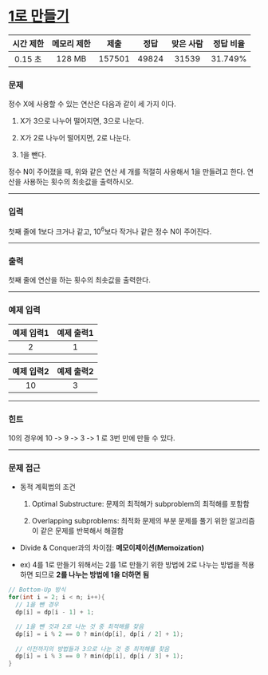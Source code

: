 # [1로 만들기](https://www.acmicpc.net/problem/1463)

<div align = center>

| 시간 제한 | 메모리 제한 |  제출  | 정답  | 맞은 사람 | 정답 비율 |
| :-------: | :---------: | :----: | :---: | :-------: | :-------: |
|  0.15 초  |   128 MB    | 157501 | 49824 |   31539   |  31.749%  |

</div>

### 문제

정수 X에 사용할 수 있는 연산은 다음과 같이 세 가지 이다.

  1. X가 3으로 나누어 떨어지면, 3으로 나눈다.

  2. X가 2로 나누어 떨어지면, 2로 나눈다.

  3. 1을 뺀다.

정수 N이 주어졌을 때, 위와 같은 연산 세 개를 적절히 사용해서 1을 만들려고 한다. 연산을 사용하는 횟수의 최솟값을 출력하시오.

---

### 입력

첫째 줄에 1보다 크거나 같고, 10<sup>6</sup>보다 작거나 같은 정수 N이 주어진다.

---

### 출력

첫째 줄에 연산을 하는 횟수의 최솟값을 출력한다.

---

### 예제 입력

| 예제 입력1 | 예제 출력1 |
| :--------: | :--------: |
|     2      |     1      |

| 예제 입력2 | 예제 출력2 |
| :--------: | :--------: |
|     10     |     3      |

---

### 힌트

10의 경우에 10 -> 9 -> 3 -> 1 로 3번 만에 만들 수 있다.

---

### 문제 접근

  - 동적 계획법의 조건

    1. Optimal Substructure: 문제의 최적해가 subproblem의 최적해를 포함함

    2. Overlapping subproblems: 최적화 문제의 부분 문제를 풀기 위한 알고리즘이 같은 문제를 반복해서 해결함

  - Divide & Conquer과의 차이점: **메모이제이션(Memoization)**

  - ex) 4를 1로 만들기 위해서는 2를 1로 만들기 위한 방법에 2로 나누는 방법을 적용하면 되므로 **2를 나누는 방법에 1을 더하면 됨**

  ```cpp
  // Bottom-Up 방식
  for(int i = 2; i < n; i++){
    // 1을 뺀 경우
    dp[i] = dp[i - 1] + 1;

    // 1을 뺀 것과 2로 나눈 것 중 최적해를 찾음
    dp[i] = i % 2 == 0 ? min(dp[i], dp[i / 2] + 1);
    
    // 이전까지의 방법들과 3으로 나눈 것 중 최적해를 찾음
    dp[i] = i % 3 == 0 ? min(dp[i], dp[i / 3] + 1);
  }
  ```